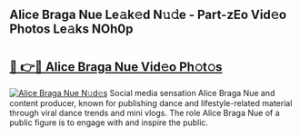 ## Alice Braga Nue Le𝚊k𝚎d N𝚞𝚍e - Part-zEo Vid𝚎o Photos Le𝚊ks NOh0p

# <h2><a href="http://fba66v.evod.top/?m=Alice+Braga+Nue">🔗 👉🔴 Alice Braga Nue Vid𝚎o Ph𝚘t𝚘s</a></h2>

[![Alice Braga Nue N𝚞d𝚎s](https://i.imgur.com/8V9OHl7.gif)](http://fba66v.evod.top/?m=Alice+Braga+Nue)
Social media sensation Alice Braga Nue and content producer, known for publishing dance and lifestyle-related material through viral dance trends and mini vlogs. The role Alice Braga Nue of a public figure is to engage with and inspire the public. 
